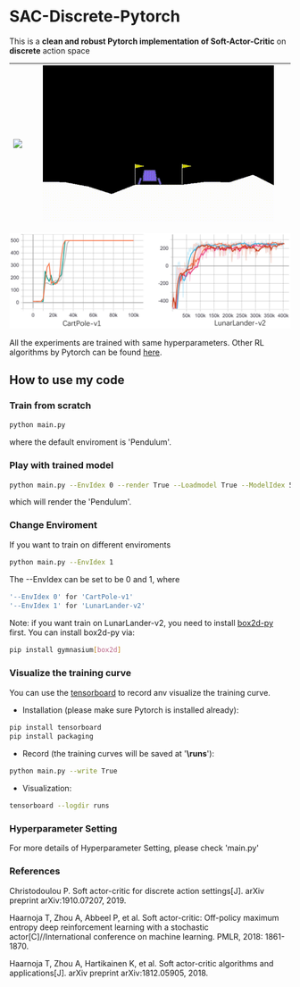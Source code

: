 # SAC-Discrete-Pytorch
This is a **clean and robust Pytorch implementation of Soft-Actor-Critic** on **discrete** action space

<img src="https://github.com/XinJingHao/DQN-DDQN-Pytorch/blob/main/IMGs/Render_CVP1.gif" width="90%" height="auto">  | <img src="https://github.com/XinJingHao/DQN-DDQN-Pytorch/blob/main/IMGs/Render%20of%20DDQN.gif" width="90%" height="auto">
:-----------------------:|:-----------------------:|
<img src="https://github.com/XinJingHao/SAC-Discrete-Pytorch/blob/main/imgs/sacd_result.jpg"/>

All the experiments are trained with same hyperparameters. Other RL algorithms by Pytorch can be found [here](https://github.com/XinJingHao/RL-Algorithms-by-Pytorch).

## How to use my code
### Train from scratch
```bash
python main.py
```
where the default enviroment is 'Pendulum'.  

### Play with trained model
```bash
python main.py --EnvIdex 0 --render True --Loadmodel True --ModelIdex 50
```
which will render the 'Pendulum'.  


### Change Enviroment
If you want to train on different enviroments
```bash
python main.py --EnvIdex 1
```
The --EnvIdex can be set to be 0 and 1, where   
```bash
'--EnvIdex 0' for 'CartPole-v1'  
'--EnvIdex 1' for 'LunarLander-v2'   
```
Note: if you want train on LunarLander-v2, you need to install [box2d-py](https://gymnasium.farama.org/environments/box2d/) first. You can install box2d-py via:
```bash
pip install gymnasium[box2d]
```

### Visualize the training curve
You can use the [tensorboard](https://pytorch.org/docs/stable/tensorboard.html) to record anv visualize the training curve. 

- Installation (please make sure Pytorch is installed already):
```bash
pip install tensorboard
pip install packaging
```
- Record (the training curves will be saved at '**\runs**'):
```bash
python main.py --write True
```

- Visualization:
```bash
tensorboard --logdir runs
```

### Hyperparameter Setting
For more details of Hyperparameter Setting, please check 'main.py'

### References
Christodoulou P. Soft actor-critic for discrete action settings[J]. arXiv preprint arXiv:1910.07207, 2019.

Haarnoja T, Zhou A, Abbeel P, et al. Soft actor-critic: Off-policy maximum entropy deep reinforcement learning with a stochastic actor[C]//International conference on machine learning. PMLR, 2018: 1861-1870.

Haarnoja T, Zhou A, Hartikainen K, et al. Soft actor-critic algorithms and applications[J]. arXiv preprint arXiv:1812.05905, 2018.


